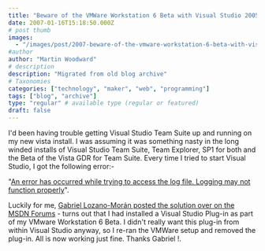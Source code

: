 ```yaml
---
title: "Beware of the VMWare Workstation 6 Beta with Visual Studio 2005 on Vista"
date: 2007-01-16T15:18:50.000Z
# post thumb
images:
  - "/images/post/2007-beware-of-the-vmware-workstation-6-beta-with-visual-studio-2005-on-vista.jpg"
#author
author: "Martin Woodward"
# description
description: "Migrated from old blog archive"
# Taxonomies
categories: ["technology", "maker", "web", "programming"]
tags: ["blog", "archive"]
type: "regular" # available type (regular or featured)
draft: false
---
```

I'd been having trouble getting Visual Studio Team Suite up and running on my new vista install.  I was assuming it was something nasty in the long winded installs of Visual Studio Team Suite, Team Explorer, SP1 for both and the Beta of the Vista GDR for Team Suite.  Every time I tried to start Visual Studio, I got the following error:- 

"[An error has occurred while trying to access the log file. Logging may not function properly](http://forums.microsoft.com/MSDN/ShowPost.aspx?PostID=1114955&SiteID=1&mode=1)". 

Luckily for me, [Gabriel Lozano-Morán posted the solution over on the MSDN Forums](http://forums.microsoft.com/MSDN/ShowPost.aspx?PostID=1114955&SiteID=1&mode=1) - turns out that I had installed a Visual Studio Plug-in as part of my VMware Workstation 6 Beta.  I didn't really want this plug-in from within Visual Studio anyway, so I re-ran the VMWare setup and removed the plug-in.  All is now working just fine.  Thanks Gabriel !.